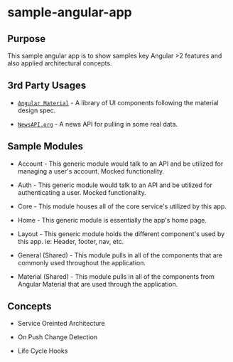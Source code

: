 # sample-angular-app

## Purpose

This sample angular app is to show samples key Angular >2 features and also applied architectural concepts.

## 3rd Party Usages

* [```Angular Material```](https://material.angular.io/) - A library of UI components following the material design spec.

* [```NewsAPI.org```](https://newsapi.org/) - A news API for pulling in some real data.

## Sample Modules

* Account - This generic module would talk to an API and be utilized for managing a user's account. Mocked functionality.

* Auth - This generic module would talk to an API and be utilized for authenticating a user. Mocked functionality.

* Core - This module houses all of the core service's utilized by this app.

* Home - This generic module is essentially the app's home page.

* Layout - This generic module holds the different component's used by this app. ie: Header, footer, nav, etc.

* General (Shared) - This module pulls in all of the components that are commonly used throughout the application.

* Material (Shared) - This module pulls in all of the components from Angular Material that are used through the application.

## Concepts

* Service Oreinted Architecture

* On Push Change Detection

* Life Cycle Hooks